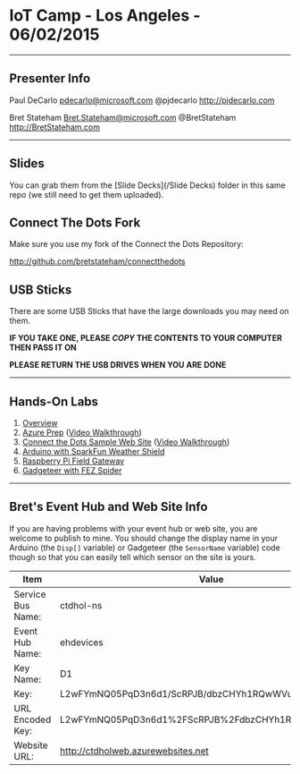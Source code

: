 # IoT Camp - Los Angeles - 06/02/2015 #

---

## Presenter Info

Paul DeCarlo
pdecarlo@microsoft.com
@pjdecarlo
http://pjdecarlo.com

Bret Stateham
Bret.Stateham@microsoft.com
@BretStateham
http://BretStateham.com

---

## Slides ##

You can grab them from the [Slide Decks](/Slide Decks) folder in this same repo (we still need to get them uploaded).

## Connect The Dots Fork ##

Make sure you use my fork of the Connect the Dots Repository:

http://github.com/bretstateham/connectthedots

## USB Sticks ##

There are some USB Sticks that have the large downloads you may need on them.  

**IF YOU TAKE ONE, PLEASE *COPY* THE CONTENTS TO YOUR COMPUTER THEN PASS IT ON**

**PLEASE RETURN THE USB DRIVES WHEN YOU ARE DONE**

---

## Hands-On Labs ##

1. [Overview](https://github.com/BretStateham/connectthedots/tree/master/HOLs)
2. [Azure Prep](https://github.com/BretStateham/connectthedots/blob/master/HOLs/Azure/AzurePrep) ([Video Walkthrough](https://youtu.be/xABIzejOxm4))
3. [Connect the Dots Sample Web Site](https://github.com/BretStateham/connectthedots/blob/master/HOLs/Azure/WebSite) ([Video Walkthrough](https://youtu.be/xABIzejOxm4))
4. [Arduino with SparkFun Weather Shield](https://github.com/BretStateham/connectthedots/tree/master/HOLs/Devices/GatewayConnectedDevices/Arduino%20UNO/Weather/WeatherSheildJson)
5. [Raspberry Pi Field Gateway](https://github.com/BretStateham/connectthedots/tree/master/HOLs/Devices/Gateways/GatewayService)
6. [Gadgeteer with FEZ Spider](https://github.com/BretStateham/connectthedots/tree/master/HOLs/Devices/DirectlyConnectedDevices/NETMF/ConnectTheDotsGadgeteer)


---

## Bret's Event Hub and Web Site Info ##

If you are having problems with your event hub or web site, you are welcome to publish to mine.  You should change the display name in your Arduino (the `Disp[]` variable) or Gadgeteer (the `SensorName` variable) code though so that you can easily tell which sensor on the site is yours.  

|  Item | Value | 
| --- | --- |
|Service Bus Name:|ctdhol-ns|
|Event Hub Name:|ehdevices|
|Key Name:|D1|
|Key:|L2wFYmNQ05PqD3n6d1/ScRPJB/dbzCHYh1RQwWVuBJc=|
|URL Encoded Key:|L2wFYmNQ05PqD3n6d1%2FScRPJB%2FdbzCHYh1RQwWVuBJc%3D|
|Website URL: |http://ctdholweb.azurewebsites.net

 

